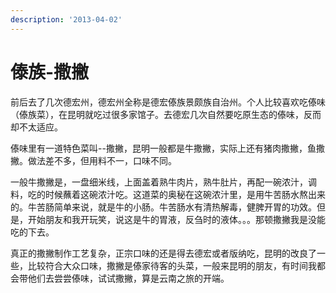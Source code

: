 ```yaml
---
description: '2013-04-02'
---
```


# 傣族-撒撇

前后去了几次德宏州，德宏州全称是德宏傣族景颇族自治州。个人比较喜欢吃傣味（傣族菜），在昆明就吃过很多家馆子。去德宏几次自然要吃原生态的傣味，反而却不太适应。

傣味里有一道特色菜叫--撒撇，昆明一般都是牛撒撇，实际上还有猪肉撒撇，鱼撒撇。做法差不多，但用料不一，口味不同。

一般牛撒撇是，一盘细米线，上面盖着熟牛肉片，熟牛肚片，再配一碗浓汁，调料，吃的时候蘸着这碗浓汁吃。这道菜的奥秘在这碗浓汁里，是用牛苦肠水熬出来的。牛苦肠简单来说，就是牛的小肠。牛苦肠水有清热解毒，健脾开胃的功效。但是，开始朋友和我开玩笑，说这是牛的胃液，反刍时的液体。。。那顿撒撇我是没能吃的下去。

真正的撒撇制作工艺复杂，正宗口味的还是得去德宏或者版纳吃，昆明的改良了一些，比较符合大众口味，撒撇是傣家待客的头菜，一般来昆明的朋友，有时间我都会带他们去尝尝傣味，试试撒撇，算是云南之旅的开端。

